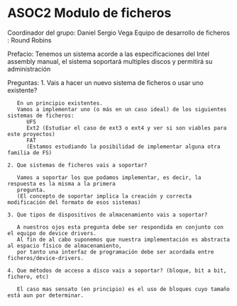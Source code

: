 # ASOC2 Modulo de ficheros

Coordinador del grupo: Daniel Sergio Vega
Equipo de desarrollo de ficheros : Round Robins

Prefacio:
	Tenemos un sistema acorde a las especificaciones
	del Intel assembly manual, el sistema soportará 
	multiples discos y permitirá su administración

Preguntas:
    1. Vais a hacer un nuevo sistema de ficheros o usar uno existente?
       
       En un principio existentes.
       Vamos a implementar uno (o más en un caso ideal) de los siguientes sistemas de ficheros:
          UFS
          Ext2 (Estudiar el caso de ext3 o ext4 y ver si son viables para este proyectos)
          FAT
          (Estamos estudiando la posibilidad de implementar alguna otra familia de FS)
	
	2. Que sistemas de ficheros vais a soportar?
    
       Vamos a soportar los que podamos implementar, es decir, la respuesta es la misma a la primera
       pregunta.
       (El concepto de soportar implica la creación y correcta modificación del formato de esos sistemas)

	3. Que tipos de dispositivos de almacenamiento vais a soportar?
    
       A nuestros ojos esta pregunta debe ser respondida en conjunto con el equipo de device drivers.
       Al fin de al cabo suponemos que nuestra implementación es abstracta al espacio físico de almacenamiento,
       por tanto una interfaz de programación debe ser acordada entre ficheros/device-drivers.

	4. Que métodos de acceso a disco vais a soportar? (bloque, bit a bit, 
	fichero, etc)
    
       El caso mas sensato (en principio) es el uso de bloques cuyo tamaño está aun por determinar.
